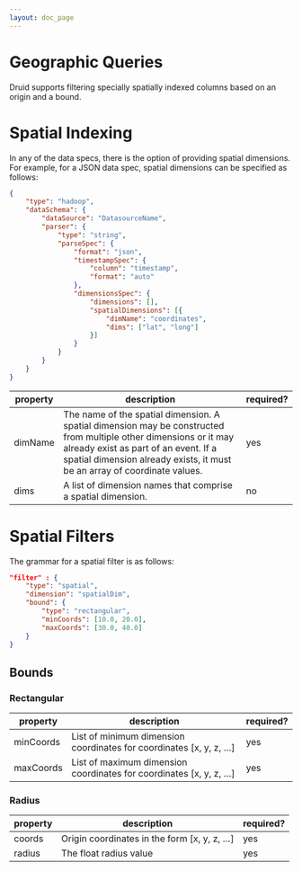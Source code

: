 ```yaml
---
layout: doc_page
---
```

# Geographic Queries
Druid supports filtering specially spatially indexed columns based on an origin and a bound.

# Spatial Indexing
In any of the data specs, there is the option of providing spatial dimensions. For example, for a JSON data spec, spatial dimensions can be specified as follows:

```json
{
	"type": "hadoop",
	"dataSchema": {
		"dataSource": "DatasourceName",
		"parser": {
			"type": "string",
			"parseSpec": {
				"format": "json",
				"timestampSpec": {
					"column": "timestamp",
					"format": "auto"
				},
				"dimensionsSpec": {
					"dimensions": [],
					"spatialDimensions": [{
						"dimName": "coordinates",
						"dims": ["lat", "long"]
					}]
				}
			}
		}
	}
}
```

|property|description|required?|
|--------|-----------|---------|
|dimName|The name of the spatial dimension. A spatial dimension may be constructed from multiple other dimensions or it may already exist as part of an event. If a spatial dimension already exists, it must be an array of coordinate values.|yes|
|dims|A list of dimension names that comprise a spatial dimension.|no|

# Spatial Filters
The grammar for a spatial filter is as follows:

```json
"filter" : {
    "type": "spatial",
    "dimension": "spatialDim",
    "bound": {
        "type": "rectangular",
        "minCoords": [10.0, 20.0],
        "maxCoords": [30.0, 40.0]
    }
}
```

Bounds
------

### Rectangular

|property|description|required?|
|--------|-----------|---------|
|minCoords|List of minimum dimension coordinates for coordinates [x, y, z, …]|yes|
|maxCoords|List of maximum dimension coordinates for coordinates [x, y, z, …]|yes|

### Radius

|property|description|required?|
|--------|-----------|---------|
|coords|Origin coordinates in the form [x, y, z, …]|yes|
|radius|The float radius value|yes|

